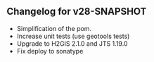 ## Changelog for v28-SNAPSHOT

+ Simplification of the pom.
+ Increase unit tests (use geotools tests)
+ Upgrade to H2GIS 2.1.0 and JTS 1.19.0
+ Fix deploy to sonatype
